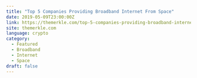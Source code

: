 ```yaml
---
title: "Top 5 Companies Providing Broadband Internet From Space"
date: 2019-05-09T23:00:00Z
link: https://themerkle.com/top-5-companies-providing-broadband-internet-from-space/?utm_medium=RSS&utm_source=news.12bit.vn
site: themerkle.com
language: crypto
category:
  - Featured
  - Broadband
  - Internet
  - Space
draft: false
---
```

